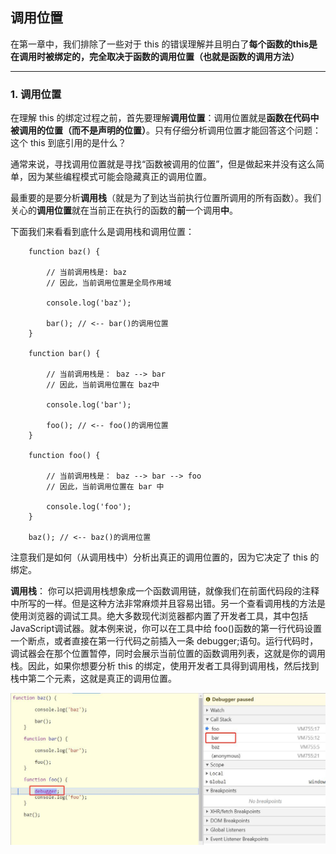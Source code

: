 ## 调用位置

在第一章中，我们排除了一些对于 this 的错误理解并且明白了**每个函数的this是在调用时被绑定的，完全取决于函数的调用位置（也就是函数的调用方法）**

------------------------------------------------

### 1. 调用位置

在理解 this 的绑定过程之前，首先要理解**调用位置**：调用位置就是**函数在代码中被调用的位置（而不是声明的位置）**。只有仔细分析调用位置才能回答这个问题：这个 this 到底引用的是什么？

通常来说，寻找调用位置就是寻找“函数被调用的位置”，但是做起来并没有这么简单，因为某些编程模式可能会隐藏真正的调用位置。

最重要的是要分析**调用栈**（就是为了到达当前执行位置所调用的所有函数）。我们关心的**调用位置**就在当前正在执行的函数的**前**一个调用**中**。

下面我们来看看到底什么是调用栈和调用位置：

```
	function baz() {
		
		// 当前调用栈是: baz
		// 因此，当前调用位置是全局作用域
		
		console.log('baz');
		
		bar(); // <-- bar()的调用位置
	}
	
	function bar() {
		
		// 当前调用栈是： baz --> bar
		// 因此，当前调用位置在 baz中
		
		console.log('bar');
		
		foo(); // <-- foo()的调用位置
	}
	
	function foo() {
		
		// 当前调用栈是： baz --> bar --> foo
		// 因此，当前调用位置在 bar 中
		
		console.log('foo');
	}
	
	baz(); // <-- baz()的调用位置
```

注意我们是如何（从调用栈中）分析出真正的调用位置的，因为它决定了 this 的绑定。

**调用栈**： 你可以把调用栈想象成一个函数调用链，就像我们在前面代码段的注释中所写的一样。但是这种方法非常麻烦并且容易出错。另一个查看调用栈的方法是使用浏览器的调试工具。绝大多数现代浏览器都内置了开发者工具，其中包括JavaScript调试器。就本例来说，你可以在工具中给 foo()函数的第一行代码设置一个断点，或者直接在第一行代码之前插入一条 debugger;语句。运行代码时，调试器会在那个位置暂停，同时会展示当前位置的函数调用列表，这就是你的调用栈。因此，如果你想要分析 this 的绑定，使用开发者工具得到调用栈，然后找到栈中第二个元素，这就是真正的调用位置。

![](2_files/1.jpg)


